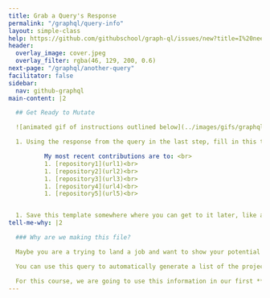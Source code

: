 ```yaml
---
title: Grab a Query's Response
permalink: "/graphql/query-info"
layout: simple-class
help: https://github.com/githubschool/graph-ql/issues/new?title=I%20need%20help&body=Describe%20what%20you%20need%20help%20with%20here.&labels=Help%20Wanted
header:
  overlay_image: cover.jpeg
  overlay_filter: rgba(46, 129, 200, 0.6)
next-page: "/graphql/another-query"
facilitator: false
sidebar:
  nav: github-graphql
main-content: |2

  ## Get Ready to Mutate

  ![animated gif of instructions outlined below](../images/gifs/graphql/recent-contributions.gif)

  1. Using the response from the query in the last step, fill in this template.

          My most recent contributions are to: <br>
          1. [repository1](url1)<br>
          1. [repository2](url2)<br>
          1. [repository3](url3)<br>
          1. [repository4](url4)<br>
          1. [repository5](url5)<br>


  1. Save this template somewhere where you can get to it later, like a text editor or as a comment in an issue.
tell-me-why: |2

  ### Why are we making this file?

  Maybe you are a trying to land a job and want to show your potential employer the projects that you work on. Maybe you already have a job, but you want to be able to show your team or manager what you have been working on recently.

  You can use this query to automatically generate a list of the projects that you are actively contributing to.

  For this course, we are going to use this information in our first **mutation**.
---
```


